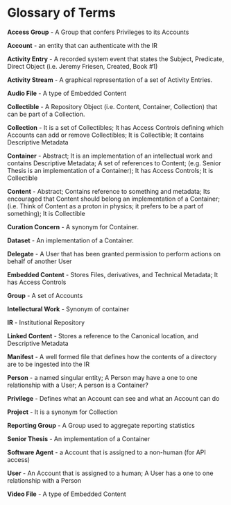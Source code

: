# Glossary of Terms

**Access Group** - A Group that confers Privileges to its Accounts

**Account** - an entity that can authenticate with the IR

**Activity Entry** - A recorded system event that states the Subject, Predicate, Direct Object (i.e. Jeremy Friesen, Created, Book #1)

**Activity Stream** - A graphical representation of a set of Activity Entries.

**Audio File** - A type of Embedded Content

**Collectible** - A Repository Object (i.e. Content, Container, Collection) that can be part of a Collection.

**Collection** - It is a set of Collectibles; It has Access Controls defining which Accounts can add or remove Collectibles; It is Collectible; It contains Descriptive Metadata

**Container** - Abstract; It is an implementation of an intellectual work and contains Descriptive Metadata; A set of references to Content; (e.g. Senior Thesis is an implementation of a Container); It has Access Controls; It is Collectible

**Content** - Abstract; Contains reference to something and metadata; Its encouraged that Content should belong an implementation of a Container; (i.e. Think of Content as a proton in physics; it prefers to be a part of something);  It is Collectible

**Curation Concern** - A synonym for Container.

**Dataset** - An implementation of a Container.

**Delegate** - A User that has been granted permission to perform actions on behalf of another User

**Embedded Content** - Stores Files, derivatives, and Technical Metadata; It has Access Controls

**Group** - A set of Accounts

**Intellectural Work** - Synonym of container

**IR** - Institutional Repository

**Linked Content** - Stores a reference to the Canonical location, and Descriptive Metadata

**Manifest** - A well formed file that defines how the contents of a directory are to be ingested into the IR

**Person** - a named singular entity; A Person may have a one to one relationship with a User; A person is a Container?

**Privilege** - Defines what an Account can see and what an Account can do

**Project** - It is a synonym for Collection

**Reporting Group** - A Group used to aggregate reporting statistics

**Senior Thesis** - An implementation of a Container

**Software Agent** - a Account that is assigned to a non-human (for API access)

**User** - An Account that is assigned to a human; A User has a one to one relationship with a Person

**Video File** - A type of Embedded Content
